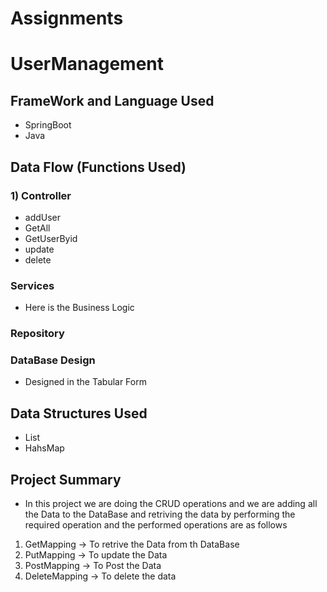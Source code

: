 # Assignments

# UserManagement

## FrameWork and Language Used
- SpringBoot
- Java

## Data Flow (Functions Used)
  ### 1) Controller
  - addUser
  - GetAll
  - GetUserByid
  - update
  - delete

  ### Services
  - Here is the Business Logic 

  ### Repository

  ### DataBase Design

  - Designed in the Tabular Form

  ## Data Structures Used
  - List
  - HahsMap

## Project Summary 

- In this project we are doing the CRUD operations and we are adding all the Data to the DataBase and retriving the data by performing the required operation and the performed operations are as follows

 1) GetMapping  -> To retrive the Data from th DataBase
 2) PutMapping  -> To update the Data
 3) PostMapping -> To Post the Data
 4) DeleteMapping -> To delete the data
